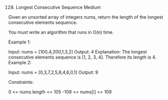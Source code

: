 128. Longest Consecutive Sequence
Medium

Given an unsorted array of integers nums, return the length of the longest consecutive elements sequence.

You must write an algorithm that runs in O(n) time.



Example 1:

Input: nums = [100,4,200,1,3,2]
Output: 4
Explanation: The longest consecutive elements sequence is [1, 2, 3, 4]. Therefore its length is 4.
Example 2:

Input: nums = [0,3,7,2,5,8,4,6,0,1]
Output: 9


Constraints:

0 <= nums.length <= 105
-109 <= nums[i] <= 109
